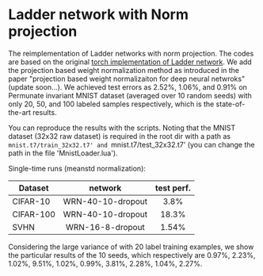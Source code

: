 # Ladder network with Norm projection
The reimplementation of Ladder networks with norm projection. The codes are based on the original [torch implementation of Ladder network](https://github.com/joeyhng/ladder.torch). We add the projection based weight normalization method as introduced in the paper "projection based weight normalizaiton for deep neural netwroks" (update soon...). We achieved test errors as 2.52%, 1.06%, and 0.91% on Permunate invariant MNIST dataset (averaged over 10 random seeds) with only 20, 50, and 100 labeled samples respectively, which is the state-of-the-art results. 

You can reproduce the results with the scripts. Noting that the MNIST dataset (32x32 raw dataset) is required in the root dir with a path as `mnist.t7/train_32x32.t7' and `mnist.t7/test_32x32.t7' (you can change the path in the file 'MnistLoader.lua').
 


Single-time runs (meanstd normalization):

Dataset | network | test perf. |
--------|:-------:|:---------:|
CIFAR-10  | WRN-40-10-dropout | 3.8%
CIFAR-100 | WRN-40-10-dropout | 18.3%
SVHN      | WRN-16-8-dropout  | 1.54%



Considering the large variance of with 20 label training examples, we show the particular results of the 10 seeds, which respectively are 0.97%, 2.23%, 1.02%, 9.51%, 1.02%, 0.99%, 3.81%, 2.28%, 1.04%, 2.27%. 

